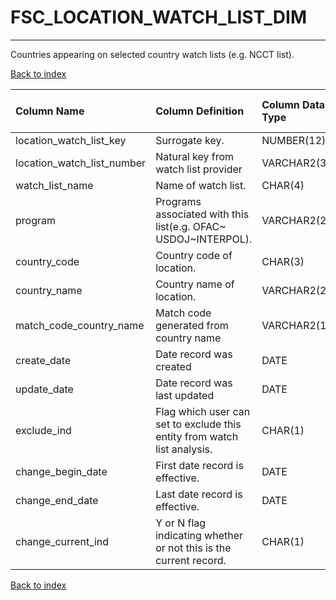 # **FSC_LOCATION_WATCH_LIST_DIM**

---

Countries appearing on selected country watch lists (e.g. NCCT list).

[Back to index](./index.md)

| Column Name                | Column Definition                                                        | Column Data Type   | Column Null Option   | PK   | FK   |
|:---------------------------|:-------------------------------------------------------------------------|:-------------------|:---------------------|:-----|:-----|
| location_watch_list_key    | Surrogate key.                                                           | NUMBER(12)         | Not Null             | Yes  | No   |
| location_watch_list_number | Natural key from watch list provider                                     | VARCHAR2(35)       | Not Null             | No   | No   |
| watch_list_name            | Name of watch list.                                                      | CHAR(4)            | Not Null             | No   | No   |
| program                    | Programs associated with this list(e.g. OFAC~ USDOJ~INTERPOL).           | VARCHAR2(20)       | Null                 | No   | No   |
| country_code               | Country code of location.                                                | CHAR(3)            | Null                 | No   | No   |
| country_name               | Country name of location.                                                | VARCHAR2(255)      | Null                 | No   | No   |
| match_code_country_name    | Match code generated from country name                                   | VARCHAR2(15)       | Null                 | No   | No   |
| create_date                | Date record was created                                                  | DATE               | Null                 | No   | No   |
| update_date                | Date record was last updated                                             | DATE               | Null                 | No   | No   |
| exclude_ind                | Flag which user can set to exclude this entity from watch list analysis. | CHAR(1)            | Not Null             | No   | No   |
| change_begin_date          | First date record is effective.                                          | DATE               | Not Null             | No   | No   |
| change_end_date            | Last date record is effective.                                           | DATE               | Not Null             | No   | No   |
| change_current_ind         | Y or N flag indicating whether or not this is the current record.        | CHAR(1)            | Not Null             | No   | No   |

[Back to index](./index.md)